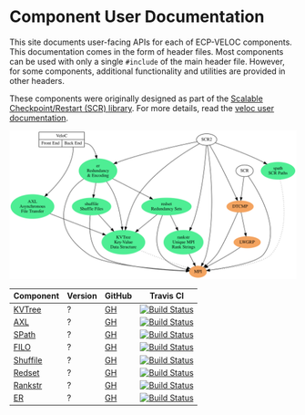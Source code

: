 # Component User Documentation

This site documents user-facing APIs for each of ECP-VELOC components.
This documentation comes in the form of header files.
Most components can be used with only a single `#include` of the main header file.
However, for some components, additional functionality and utilities are provided in other headers.

These components were originally designed as part of the [Scalable Checkpoint/Restart (SCR) library](https://github.com/llnl/scr).
For more details, read the [veloc user documentation](https://veloc.rtfd.io).


<center>
<img alt="Components Diagram" src="./components.svg" width="750px" style="max-width: 100%; text-align: center;" use-map="#g">

Component | Version | GitHub | Travis CI
----------|---------|--------|----------
[KVTree](./group__kvtree.html) | ? | [GH](https://github.com/ecp-veloc/kvtree) | [![Build Status](https://api.travis-ci.org/ECP-VeloC/KVTree.png?branch=master)](https://travis-ci.org/ECP-VeloC/KVTree)
[AXL](./group__axl.html) | ? | [GH](https://github.com/ecp-veloc/axl) | [![Build Status](https://api.travis-ci.org/ECP-VeloC/AXL.png?branch=master)](https://travis-ci.org/ECP-VeloC/AXL)
[SPath](./group__spath.html) | ? | [GH](https://github.com/ecp-veloc/spath) | [![Build Status](https://api.travis-ci.org/ECP-VeloC/spath.png?branch=master)](https://travis-ci.org/ECP-VeloC/spath)
[FILO](./group__filo.html) | ? | [GH](https://github.com/ecp-veloc/filo) | [![Build Status](https://api.travis-ci.org/ECP-VeloC/filo.png?branch=master)](https://travis-ci.org/ECP-VeloC/filo)
[Shuffile](./group__shuffile.html) | ? | [GH](https://github.com/ecp-veloc/shuffile) | [![Build Status](https://api.travis-ci.org/ECP-VeloC/shuffile.png?branch=master)](https://travis-ci.org/ECP-VeloC/shuffile)
[Redset](./group__redset.html) | ? | [GH](https://github.com/ecp-veloc/redset) | [![Build Status](https://api.travis-ci.org/ECP-VeloC/redset.png?branch=master)](https://travis-ci.org/ECP-VeloC/redset)
[Rankstr](./group__rankstr.html) | ? | [GH](https://github.com/ecp-veloc/rankstr) | [![Build Status](https://api.travis-ci.org/ECP-VeloC/rankstr.png?branch=master)](https://travis-ci.org/ECP-VeloC/rankstr)
[ER](./group__er.html) | ? | [GH](https://github.com/ecp-veloc/er) | [![Build Status](https://api.travis-ci.org/ECP-VeloC/er.png?branch=master)](https://travis-ci.org/ECP-VeloC/er)
</center>
